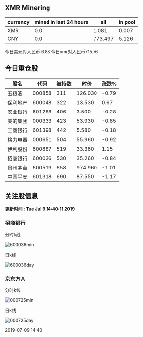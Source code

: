 ## XMR Minering

|currency|mined in last 24 hours|all|in pool|
|---|---|---|---|
|XMR|0.0|1.081|0.007|
|CNY|0.0|773.497|5.126|

今日美元对人民币 6.88	今日xmr对人民币715.76


## 今日重仓股 

|股名|代码|被持数|时价|涨跌%|
|---|---|---|---|---|
|五粮液|000858|311|126.030|-0.79|
|保利地产|600048|322|13.530|0.67|
|农业银行|601288|406|3.590|-0.28|
|美的集团|000333|423|53.930|-0.85|
|工商银行|601398|442|5.580|-0.18|
|格力电器|000651|504|55.960|-0.92|
|伊利股份|600887|519|33.360|1.15|
|招商银行|600036|530|35.260|-0.84|
|贵州茅台|600519|658|974.960|-1.01|
|中国平安|601318|690|87.550|-1.17|

## 关注股信息
**更新时间 : Tue Jul  9 14:40:11 2019**
### 招商银行 
分时k线

![600036min](http://image.sinajs.cn/newchart/min/n/sh600036.gif)

日k线

![600036day](http://image.sinajs.cn/newchart/daily/n/sh600036.gif)

### 京东方Ａ 
分时k线

![000725min](http://image.sinajs.cn/newchart/min/n/sz000725.gif)

日k线

![000725day](http://image.sinajs.cn/newchart/daily/n/sz000725.gif)

2019-07-09 14:40